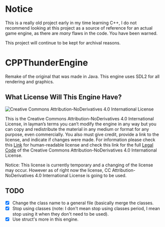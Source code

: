 # Notice
This is a really old project early in my time learning C++, I do not recommend looking at this project as a source of reference for an actual game engine, as there are *many* flaws in the code. You have been warned.

This project will continue to be kept for archival reasons.

# CPPThunderEngine
Remake of the original that was made in Java. This engine uses SDL2 for all rendering and graphics.

## What License Will This Engine Have?
![Creative Commons Attribution-NoDerivatives 4.0 International License](https://i.creativecommons.org/l/by-nd/4.0/88x31.png "Creative Commons Attribution-NoDerivatives 4.0 International License")

This is the Creative Commons Attribution-NoDerivatives 4.0 International License, in layman’s terms you can’t modify the engine in any way but you can copy and redistribute the material in any medium or format for any purpose, even commercially. You also must give credit, provide a link to the license, and indicate if changes were made. For information please check this [Link](http://creativecommons.org/licenses/by-nd/4.0/ "Link") for human-readable license and check this link for the full [Legal Code](http://creativecommons.org/licenses/by-nd/4.0/legalcode "Link") of the Creative Commons Attribution-NoDerivatives 4.0 International License.

Notice: This license is currently temporary and a changing of the license may occur. However as of right now the license, CC Attribution-NoDerivatives 4.0 International License is going to be used.

## TODO
- [X] Change the class name to a general file (basically merge the classes.
- [X] Stop using classes (note: I don't mean stop using classes period, I mean stop using it when they don't need to be used).
- [X] Use struct's more in this engine.
